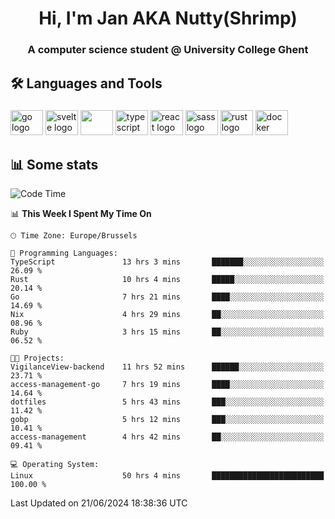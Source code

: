 <h1 align="center">Hi, I'm Jan AKA Nutty(Shrimp)</h1>
<h3 align="center">A computer science student @ University College Ghent</h3>

<h2 align="left">🛠️ Languages and Tools</h2>

###

<div align="left">
  <img src="https://cdn.jsdelivr.net/gh/devicons/devicon/icons/go/go-original.svg" height="40" width="52" alt="go logo"  />
  <img src="https://cdn.jsdelivr.net/gh/devicons/devicon@latest/icons/svelte/svelte-original.svg"  height="40" width="52" alt="svelte logo" />
  <img src="https://cdn.jsdelivr.net/gh/devicons/devicon@latest/icons/tailwindcss/tailwindcss-original.svg" height="40" width="52" />
  <img src="https://cdn.jsdelivr.net/gh/devicons/devicon/icons/typescript/typescript-original.svg" height="40" width="52" alt="typescript logo"  />
  <img src="https://cdn.jsdelivr.net/gh/devicons/devicon/icons/react/react-original.svg" height="40" width="52" alt="react logo"  />
  <img src="https://cdn.jsdelivr.net/gh/devicons/devicon/icons/sass/sass-original.svg" height="40" width="52" alt="sass logo"  />
  <img src="https://cdn.jsdelivr.net/gh/devicons/devicon@latest/icons/rust/rust-original.svg" height="40" width="52" alt="rust logo" />
  <img src="https://cdn.jsdelivr.net/gh/devicons/devicon/icons/docker/docker-original.svg" height="40" width="52" alt="docker logo"  />
</div>

<h2>📊 Some stats</h2>

<!--START_SECTION:waka-->
![Code Time](http://img.shields.io/badge/Code%20Time-4%2C705%20hrs%2045%20mins-blue)

📊 **This Week I Spent My Time On** 

```text
🕑︎ Time Zone: Europe/Brussels

💬 Programming Languages: 
TypeScript               13 hrs 3 mins       ███████░░░░░░░░░░░░░░░░░░   26.09 % 
Rust                     10 hrs 4 mins       █████░░░░░░░░░░░░░░░░░░░░   20.14 % 
Go                       7 hrs 21 mins       ████░░░░░░░░░░░░░░░░░░░░░   14.69 % 
Nix                      4 hrs 29 mins       ██░░░░░░░░░░░░░░░░░░░░░░░   08.96 % 
Ruby                     3 hrs 15 mins       ██░░░░░░░░░░░░░░░░░░░░░░░   06.52 % 

🐱‍💻 Projects: 
VigilanceView-backend    11 hrs 52 mins      ██████░░░░░░░░░░░░░░░░░░░   23.71 % 
access-management-go     7 hrs 19 mins       ████░░░░░░░░░░░░░░░░░░░░░   14.64 % 
dotfiles                 5 hrs 43 mins       ███░░░░░░░░░░░░░░░░░░░░░░   11.42 % 
gobp                     5 hrs 12 mins       ███░░░░░░░░░░░░░░░░░░░░░░   10.41 % 
access-management        4 hrs 42 mins       ██░░░░░░░░░░░░░░░░░░░░░░░   09.41 % 

💻 Operating System: 
Linux                    50 hrs 4 mins       █████████████████████████   100.00 % 
```


 Last Updated on 21/06/2024 18:38:36 UTC
<!--END_SECTION:waka-->
